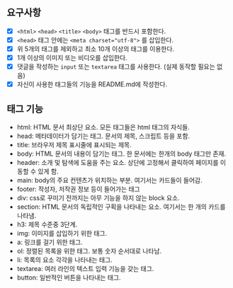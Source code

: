 ## 요구사항 

- [x]  `<html>` `<head>` `<title>`  `<body>` 태그를 반드시 포함한다. 
- [x]  `<head>` 태그 안에는 `<meta charset="utf-8">` 를 삽입한다.
- [x]  위 5개의 태그를 제외하고 최소 10개 이상의 태그를 이용한다.
- [x]  1개 이상의 이미지 또는 비디오를 삽입한다.
- [x]  댓글을 작성하는 `input` 또는 `textarea` 태그를 사용한다. (실제 동작할 필요는 없음)
- [x]  자신이 사용한 태그들의 기능을 README.md에 작성한다.

## 태그 기능
- html: HTML 문서 최상단 요소. 모든 태그들은 html 태그의 자식들.
- head: 메타데이터가 담기는 태그. 문서의 제목, 스크립트 등을 포함.
- title: 브라우저 제목 표시줄에 표시되는 제목.
- body: HTML 문서의 내용이 담기는 태그. 한 문서에는 한개의 body 태그만 존재.
- header: 소개 및 탐색에 도움을 주는 요소. 상단에 고정해서 클릭하여 페이지를 이동할 수 있게 함.
- main: body의 주요 컨텐츠가 위치하는 부분. 여기서는 카드들이 들어감.
- footer: 작성자, 저작권 정보 등이 들어가는 태그
- div: css로 꾸미기 전까지는 아무 기능을 하지 않는 block 요소. 
- section: HTML 문서의 독립적인 구획을 나타내는 요소. 여기서는 한 개의 카드를 나타냄.
- h3: 제목 수준중 3단계.
- img: 이미지를 삽입하기 위한 태그.
- a: 링크를 걸기 위한 태그.
- ol: 정렬된 목록을 위한 태그. 보통 숫자 순서대로 나타남.
- li: 목록의 요소 각각을 나타내는 태그.
- textarea: 여러 라인의 텍스트 입력 기능을 갖는 태그.
- button: 일반적인 버튼을 나타내는 태그.
